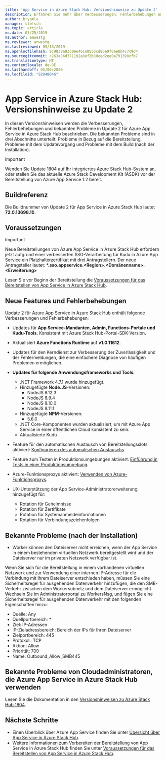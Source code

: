 ```yaml
---
title: 'App Service in Azure Stack Hub: Versionshinweise zu Update 2'
description: Erfahren Sie mehr über Verbesserungen, Fehlerbehebungen und bekannte Probleme in Update 2 für App Service in Azure Stack Hub.
author: bryanla
manager: stefsch
ms.topic: article
ms.date: 03/25/2019
ms.author: anwestg
ms.reviewer: anwestg
ms.lastreviewed: 05/18/2019
ms.openlocfilehash: 9c9838a93c0ee46ce0556cd86e9f6ae8b4c7c9d4
ms.sourcegitcommit: c263a86d371192e8ef2b80ced2ee0a791398cfb7
ms.translationtype: HT
ms.contentlocale: de-DE
ms.lasthandoff: 05/06/2020
ms.locfileid: "82848046"
---
```

# <a name="app-service-on-azure-stack-hub-update-2-release-notes"></a>App Service in Azure Stack Hub: Versionshinweise zu Update 2

In diesen Versionshinweisen werden die Verbesserungen, Fehlerbehebungen und bekannten Probleme in Update 2 für Azure App Service in Azure Stack Hub beschrieben. Die bekannten Probleme sind in drei Abschnitte unterteilt: Probleme in Bezug auf die Bereitstellung, Probleme mit dem Updatevorgang und Probleme mit dem Build (nach der Installation).

> [!IMPORTANT]
> Wenden Sie Update 1804 auf Ihr integriertes Azure Stack Hub-System an, oder stellen Sie das aktuelle Azure Stack Development Kit (ASDK) vor der Bereitstellung von Azure App Service 1.2 bereit.

## <a name="build-reference"></a>Buildreferenz

Die Buildnummer von Update 2 für App Service in Azure Stack Hub lautet **72.0.13698.10**.

## <a name="prerequisites"></a>Voraussetzungen

> [!IMPORTANT]
> Neue Bereitstellungen von Azure App Service in Azure Stack Hub erfordern jetzt aufgrund einer verbesserten SSO-Verarbeitung für Kudu in Azure App Service ein Platzhalterzertifikat mit drei Antragstellern. Der neue Antragsteller lautet: **\*.sso.appservice.\<Region\>.\<Domänenname\>.\<Erweiterung\>**

Lesen Sie vor Beginn der Bereitstellung die [Voraussetzungen für das Bereitstellen von App Service in Azure Stack Hub](azure-stack-app-service-before-you-get-started.md).

## <a name="new-features-and-fixes"></a>Neue Features und Fehlerbehebungen

Update 2 für Azure App Service in Azure Stack Hub enthält folgende Verbesserungen und Fehlerbehebungen:

- Updates für **App Service-Mandanten, Admin, Functions-Portale und Kudu-Tools**. Konsistent mit Azure Stack Hub-Portal-SDK-Version.

- Aktualisiert **Azure Functions Runtime** auf **v1.0.11612**.

- Updates für den Kerndienst zur Verbesserung der Zuverlässigkeit und der Fehlermeldungen, die eine einfachere Diagnose von häufigen Problemen ermöglichen.

- **Updates für folgende Anwendungsframeworks und Tools**:
  - .NET Framework 4.7.1 wurde hinzugefügt.
  - Hinzugefügte **Node.JS**-Versionen:
    - NodeJS 6.12.3
    - NodeJS 8.9.4
    - NodeJS 8.10.0
    - NodeJS 8.11.1
  - Hinzugefügte **NPM**-Versionen:
    - 5.6.0
  - .NET Core-Komponenten wurden aktualisiert, um mit Azure App Service in einer öffentlichen Cloud konsistent zu sein.
  - Aktualisierte Kudu

- Feature für den automatischen Austausch von Bereitstellungsslots aktiviert: [Konfigurieren des automatischen Austauschs](https://docs.microsoft.com/azure/app-service/deploy-staging-slots#configure-auto-swap).

- Feature zum Testen in Produktionsumgebungen aktiviert: [Einführung in Tests in einer Produktionsumgebung](https://azure.microsoft.com/resources/videos/introduction-to-azure-websites-testing-in-production-with-galin-iliev/).

- Azure-Funktionsproxys aktiviert: [Verwenden von Azure-Funktionsproxys](https://docs.microsoft.com/azure/azure-functions/functions-proxies).

- UX-Unterstützung der App Service-Administratorerweiterung hinzugefügt für:
  - Rotation für Geheimnisse
  - Rotation für Zertifikate
  - Rotation für Systemanmeldeinformationen
  - Rotation für Verbindungszeichenfolgen

## <a name="known-issues-post-installation"></a>Bekannte Probleme (nach der Installation)

- Worker können den Dateiserver nicht erreichen, wenn der App Service in einem bestehenden virtuellen Netzwerk bereitgestellt wird und der Dateiserver nur im privaten Netzwerk verfügbar ist.

Wenn Sie sich für die Bereitstellung in einem vorhandenen virtuellen Netzwerk und zur Verwendung einer internen IP-Adresse für die Verbindung mit Ihrem Dateiserver entschieden haben, müssen Sie eine Sicherheitsregel für ausgehenden Datenverkehr hinzufügen, die den SMB-Verkehr zwischen dem Workersubnetz und dem Dateiserver ermöglicht. Wechseln Sie im Administratorportal zu WorkersNsg, und fügen Sie eine Sicherheitsregel für ausgehenden Datenverkehr mit den folgenden Eigenschaften hinzu:

* Quelle: Any
* Quellportbereich: *
* Ziel: IP-Adressen
* IP-Zieladressbereich: Bereich der IPs für Ihren Dateiserver
* Zielportbereich: 445
* Protokoll: TCP
* Aktion: Allow
* Priorität: 700
* Name: Outbound_Allow_SMB445

## <a name="known-issues-for-cloud-admins-operating-azure-app-service-on-azure-stack-hub"></a>Bekannte Probleme von Cloudadministratoren, die Azure App Service in Azure Stack Hub verwenden

Lesen Sie die Dokumentation in den [Versionshinweisen zu Azure Stack Hub 1804](azure-stack-update-1903.md).

## <a name="next-steps"></a>Nächste Schritte

- Einen Überblick über Azure App Service finden Sie unter [Übersicht über App Service in Azure Stack Hub](azure-stack-app-service-overview.md).
- Weitere Informationen zum Vorbereiten der Bereitstellung von App Service in Azure Stack Hub finden Sie unter [Voraussetzungen für das Bereitstellen von App Service in Azure Stack Hub](azure-stack-app-service-before-you-get-started.md).
